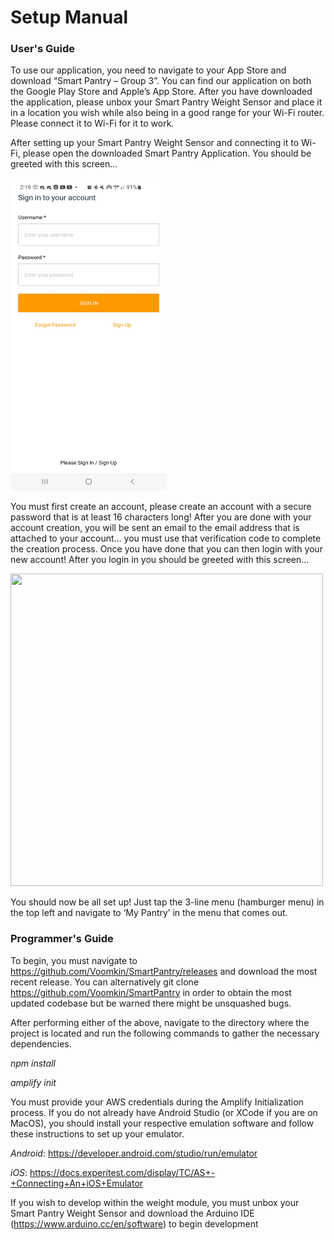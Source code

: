 # Setup Manual
### User's Guide
To use our application, you need to navigate to your App Store and download “Smart Pantry – Group 3”. You can find our application on both the Google Play Store and Apple’s App Store. After you have downloaded the application, please unbox your Smart Pantry Weight Sensor and place it in a location you wish while also being in a good range for your Wi-Fi router. Please connect it to Wi-Fi for it to work.   
 
After setting up your Smart Pantry Weight Sensor and connecting it to Wi-Fi, please open the downloaded Smart Pantry Application. You should be greeted with this screen... 

<img src="./images/signin.jpg" height="500px" width="250px"></img>

You must first create an account, please create an account with a secure password that is at least 16 characters long! After you are done with your account creation, you will be sent an email to the email address that is attached to your account... you must use that verification code to complete the creation process. Once you have done that you can then login with your new account! After you login in you should be greeted with this screen... 

<img src="./images/welcome.png" height="500px" width="500px"></img>

You should now be all set up! Just tap the 3-line menu (hamburger menu) in the top left and navigate to ‘My Pantry’ in the menu that comes out.  

### Programmer's Guide
To begin, you must navigate to https://github.com/Voomkin/SmartPantry/releases and download the most recent release. You can alternatively git clone https://github.com/Voomkin/SmartPantry in order to obtain the most updated codebase but be warned there might be unsquashed bugs.  
 
After performing either of the above, navigate to the directory where the project is located and run the following commands to gather the necessary dependencies. 

*npm install* 

*amplify init* 

You must provide your AWS credentials during the Amplify Initialization process. If you do not already have Android Studio (or XCode if you are on MacOS), you should install your respective emulation software and follow these instructions to set up your emulator.  

*Android*: https://developer.android.com/studio/run/emulator 

*iOS*: https://docs.experitest.com/display/TC/AS+-+Connecting+An+iOS+Emulator  
 
 
If you wish to develop within the weight module, you must unbox your Smart Pantry Weight Sensor and download the Arduino IDE (https://www.arduino.cc/en/software) to begin development 